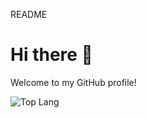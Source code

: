 README

# Hi there 👋
Welcome to my GitHub profile!


![Top Lang](https://img.shields.io/github/languages/top/YOUR_USERNAME/YOUR_REPO)

